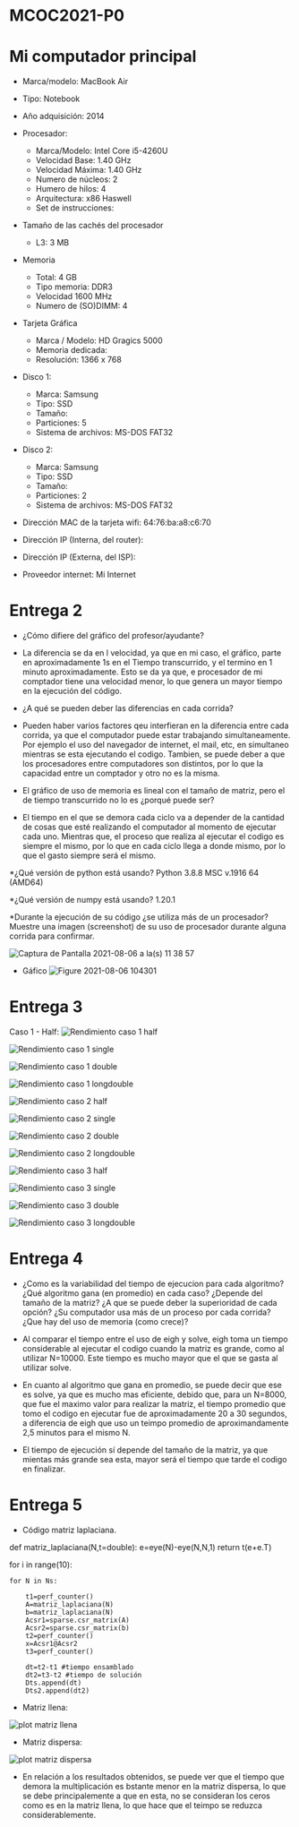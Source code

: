# MCOC2021-P0

# Mi computador principal

* Marca/modelo: MacBook Air 
* Tipo: Notebook
* Año adquisición: 2014
* Procesador:
  * Marca/Modelo: Intel Core i5-4260U
  * Velocidad Base: 1.40 GHz
  * Velocidad Máxima: 1.40 GHz
  * Numero de núcleos: 2 
  * Humero de hilos: 4
  * Arquitectura: x86 Haswell
  * Set de instrucciones: 
* Tamaño de las cachés del procesador
  * L3: 3 MB
* Memoria 
  * Total: 4 GB
  * Tipo memoria: DDR3
  * Velocidad 1600 MHz
  * Numero de (SO)DIMM: 4
* Tarjeta Gráfica
  * Marca / Modelo: HD Gragics 5000
  * Memoria dedicada: 
  * Resolución: 1366 x 768
* Disco 1: 
  * Marca: Samsung
  * Tipo: SSD
  * Tamaño: 
  * Particiones: 5
  * Sistema de archivos: MS-DOS FAT32
* Disco 2: 
  * Marca: Samsung
  * Tipo: SSD
  * Tamaño: 
  * Particiones: 2
  * Sistema de archivos: MS-DOS FAT32

  
* Dirección MAC de la tarjeta wifi: 64:76:ba:a8:c6:70
* Dirección IP (Interna, del router): 
* Dirección IP (Externa, del ISP): 
* Proveedor internet: Mi Internet 

# Entrega 2

* ¿Cómo difiere del gráfico del profesor/ayudante?
* La diferencia se da en l velocidad, ya que en mi caso, el gráfico, parte en aproximadamente 1s en el Tiempo transcurrido, y el termino en 1 minuto aproximadamente. Esto se da ya que, e procesador de mi comptador tiene una velocidad menor, lo que genera un mayor tiempo en la ejecución del código.

* ¿A qué se pueden deber las diferencias en cada corrida?
* Pueden haber varios factores qeu interfieran en la diferencia entre cada corrida, ya que el computador puede estar trabajando simultaneamente. Por ejemplo el uso del navegador de internet, el mail, etc, en simultaneo mientras se esta ejecutando el codigo. Tambien, se puede deber a que los procesadores entre computadores son distintos, por lo que la capacidad entre un comptador y otro no es la misma.

* El gráfico de uso de memoria es lineal con el tamaño de matriz, pero el de tiempo transcurrido no lo es ¿porqué puede ser?
* El tiempo en el que se demora cada ciclo va a depender de la cantidad de cosas que esté realizando el computador al momento de ejecutar cada uno. Mientras que, el proceso que realiza al ejecutar el codigo es siempre el mismo, por lo que en cada ciclo llega a donde mismo, por lo que el gasto siempre será el mismo.

*¿Qué versión de python está usando? Python 3.8.8 MSC v.1916 64 (AMD64)

*¿Qué versión de numpy está usando? 1.20.1

*Durante la ejecución de su código ¿se utiliza más de un procesador? Muestre una imagen (screenshot) de su uso de procesador durante alguna corrida para confirmar. 

![Captura de Pantalla 2021-08-06 a la(s) 11 38 57](https://user-images.githubusercontent.com/88350644/128535297-ff707174-9adf-426d-9076-d8d7814179c2.png)

* Gáfico
![Figure 2021-08-06 104301](https://user-images.githubusercontent.com/88350644/128534126-db006774-09c3-4f42-8cc8-0253d5d2f29e.png)



# Entrega 3

Caso 1 - Half: 
![Rendimiento caso 1 half](https://user-images.githubusercontent.com/88350644/129988921-a13cd09e-317b-40ad-93d4-e43e84032ca0.png)


![Rendimiento caso 1 single](https://user-images.githubusercontent.com/88350644/129988943-8652954c-ab8b-4d44-987b-370de3697838.png)


 ![Rendimiento caso 1 double](https://user-images.githubusercontent.com/88350644/129988970-4baea4ac-85e9-4eec-88b9-3a94985f7c15.png)


 ![Rendimiento caso 1 longdouble](https://user-images.githubusercontent.com/88350644/129988994-f7de4c72-8cee-4a5b-a40e-6a2f7ea93660.png)


 ![Rendimiento caso 2 half](https://user-images.githubusercontent.com/88350644/129989010-883a1321-6159-4fcc-81db-fefdd02f9914.png)


 ![Rendimiento caso 2 single](https://user-images.githubusercontent.com/88350644/129989038-1b032c24-377d-4d4f-969c-db5d723d8514.png)


 ![Rendimiento caso 2 double](https://user-images.githubusercontent.com/88350644/129989077-fb5a6cb6-d7e4-48b9-bcc9-66f4908453ee.png)


 ![Rendimiento caso 2 longdouble](https://user-images.githubusercontent.com/88350644/129990022-2272b6aa-d4e0-48c6-a208-ddecd3ff1e13.png)


 ![Rendimiento caso 3 half](https://user-images.githubusercontent.com/88350644/129990047-eddde346-7f9b-4a18-9e84-dc9d4a4c56a2.png)


 ![Rendimiento caso 3 single](https://user-images.githubusercontent.com/88350644/129990075-c986556e-f51c-45a4-9669-d7588cb62c9c.png)


 ![Rendimiento caso 3 double](https://user-images.githubusercontent.com/88350644/129990090-bd4f1a76-a22c-4d3d-9343-d17901a5a792.png)


 ![Rendimiento caso 3 longdouble](https://user-images.githubusercontent.com/88350644/129990102-a176803b-d910-4457-bd5e-cb33eaac7087.png)



# Entrega 4

* ¿Como es la variabilidad del tiempo de ejecucion para cada algoritmo? ¿Qué algoritmo gana (en promedio) en cada caso? ¿Depende del tamaño de la matriz? ¿A que se puede deber la superioridad de cada opción? ¿Su computador usa más de un proceso por cada corrida? ¿Que hay del uso de memoria (como crece)? 

* Al comparar el tiempo entre el uso de eigh y solve, eigh toma un tiempo considerable al ejecutar el codigo cuando la matriz es grande, como al utilizar N=10000. Este tiempo es mucho mayor que el que se gasta al utilizar solve.
* En cuanto al algoritmo que gana en promedio, se puede decir que ese es solve, ya que es mucho mas eficiente, debido que, para un N=8000, que fue el maximo valor para realizar la matriz, el tiempo promedio que tomo el codigo en ejecutar fue de aproximadamente 20 a 30 segundos, a diferencia de eigh que uso un teimpo promedio de aproximandamente 2,5 minutos para el mismo N.
* El tiempo de ejecución sí depende del tamaño de la matriz, ya que mientas más grande sea esta, mayor será el tiempo que tarde el codigo en finalizar.

# Entrega 5 

* Código matriz laplaciana.


def matriz_laplaciana(N,t=double):
     e=eye(N)-eye(N,N,1)
     return t(e+e.T)

for i in range(10):
    
    for N in Ns:
       
        t1=perf_counter()
        A=matriz_laplaciana(N)
        b=matriz_laplaciana(N)
        Acsr1=sparse.csr_matrix(A)
        Acsr2=sparse.csr_matrix(b)
        t2=perf_counter()
        x=Acsr1@Acsr2
        t3=perf_counter()
        
        dt=t2-t1 #tiempo ensamblado
        dt2=t3-t2 #tiempo de solución
        Dts.append(dt)
        Dts2.append(dt2)
        

* Matriz llena:

 ![plot matriz llena](https://user-images.githubusercontent.com/88350644/131199295-cff9cbcd-bdc1-4b5f-b057-5359f8e82c55.png)

* Matriz dispersa:

![plot matriz dispersa](https://user-images.githubusercontent.com/88350644/131199469-c2d03510-ec8b-42a6-b3a6-4e384740b060.png)

* En relación a los resultados obtenidos, se puede ver que el tiempo que demora la multiplicación es bstante menor en la matriz dispersa, lo que se debe principalemente a que en esta, no se consideran los ceros como es en la matriz llena, lo que hace que el teimpo se reduzca considerablemente. 
